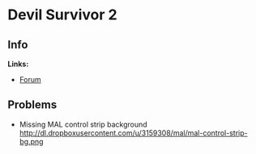 # Devil Survivor 2

## Info

**Links:**
- [Forum](https://myanimelist.net/forum/?topicid=618961)


## Problems

- Missing MAL control strip background http://dl.dropboxusercontent.com/u/3159308/mal/mal-control-strip-bg.png
